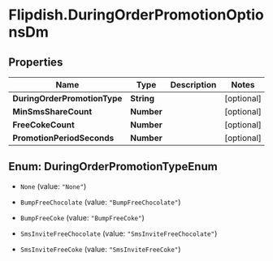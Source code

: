 # Flipdish.DuringOrderPromotionOptionsDm

## Properties
Name | Type | Description | Notes
------------ | ------------- | ------------- | -------------
**DuringOrderPromotionType** | **String** |  | [optional] 
**MinSmsShareCount** | **Number** |  | [optional] 
**FreeCokeCount** | **Number** |  | [optional] 
**PromotionPeriodSeconds** | **Number** |  | [optional] 


<a name="DuringOrderPromotionTypeEnum"></a>
## Enum: DuringOrderPromotionTypeEnum


* `None` (value: `"None"`)

* `BumpFreeChocolate` (value: `"BumpFreeChocolate"`)

* `BumpFreeCoke` (value: `"BumpFreeCoke"`)

* `SmsInviteFreeChocolate` (value: `"SmsInviteFreeChocolate"`)

* `SmsInviteFreeCoke` (value: `"SmsInviteFreeCoke"`)




